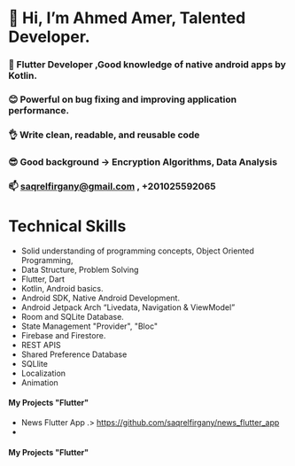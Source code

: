 #  👋 Hi, I’m Ahmed Amer, Talented Developer.
### 👀 Flutter Developer ,Good knowledge of native android apps by Kotlin.
### 😊 Powerful on bug fixing and improving application performance.
### 👌 Write clean, readable, and reusable code
### 😎 Good background ->  Encryption Algorithms, Data Analysis
### 📫 saqrelfirgany@gmail.com , +201025592065
 
# Technical Skills

- Solid understanding of programming concepts, Object Oriented Programming,
- Data Structure, Problem Solving
- Flutter, Dart
- Kotlin, Android basics.
- Android SDK, Native Android Development.
- Android Jetpack Arch “Livedata, Navigation & ViewModel”
- Room and SQLite Database.
- State Management "Provider", "Bloc"
- Firebase and Firestore.
- REST APIS
- Shared Preference Database
- SQLlite
- Localization
- Animation


#### My Projects "Flutter"
- News Flutter App .> https://github.com/saqrelfirgany/news_flutter_app
- 

#### My Projects "Flutter"

<!---
saqrelfirgany/saqrelfirgany is a ✨ special ✨ repository because its `README.md` (this file) appears on your GitHub profile.
You can click the Preview link to take a look at your changes.
--->
